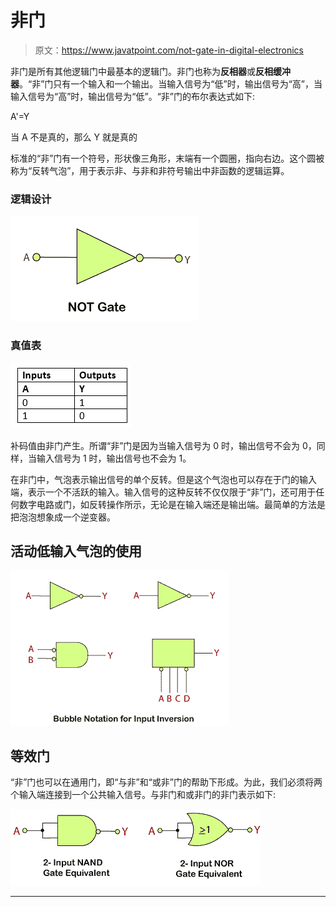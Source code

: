 # 非门

> 原文：<https://www.javatpoint.com/not-gate-in-digital-electronics>

非门是所有其他逻辑门中最基本的逻辑门。非门也称为**反相器**或**反相缓冲器**。“非”门只有一个输入和一个输出。当输入信号为“低”时，输出信号为“高”，当输入信号为“高”时，输出信号为“低”。“非”门的布尔表达式如下:

A'=Y

当 A 不是真的，那么 Y 就是真的

标准的“非”门有一个符号，形状像三角形，末端有一个圆圈，指向右边。这个圆被称为“反转气泡”，用于表示非、与非和非符号输出中非函数的逻辑运算。

### 逻辑设计

![NOT Gate](img/daf8f15541d1adfb079297aba879e381.png)

### 真值表

![NOT Gate](img/360f9233bd97b93085fdf36391e5a753.png)

补码值由非门产生。所谓“非”门是因为当输入信号为 0 时，输出信号不会为 0，同样，当输入信号为 1 时，输出信号也不会为 1。

在非门中，气泡表示输出信号的单个反转。但是这个气泡也可以存在于门的输入端，表示一个不活跃的输入。输入信号的这种反转不仅仅限于“非”门，还可用于任何数字电路或门，如反转操作所示，无论是在输入端还是输出端。最简单的方法是把泡泡想象成一个逆变器。

## 活动低输入气泡的使用

![NOT Gate](img/e04f8d4c5f9ca57ed52cd5744e2122aa.png)

## 等效门

“非”门也可以在通用门，即“与非”和“或非”门的帮助下形成。为此，我们必须将两个输入端连接到一个公共输入信号。与非门和或非门的非门表示如下:

![NOT Gate](img/7cedfe9993e1a35bc5f2c167c7a2934a.png)

* * *